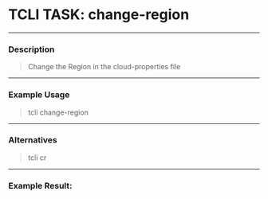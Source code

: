 # TCLI TASK: change-region

---
### Description
> Change the Region in the cloud-properties file

---
### Example Usage
> tcli change-region

---
### Alternatives
> tcli cr


---
### Example Result:
